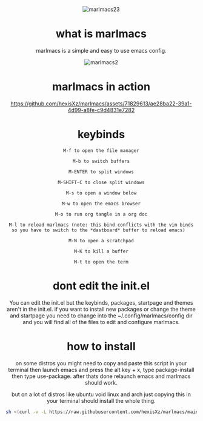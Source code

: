 <div align="center">
  
  ![marlmacs23](https://github.com/hexisXz/marlmacs/assets/71829613/d9a808c4-e0b8-4aa0-9848-28083ced56fc)

  
  # what is marlmacs
  marlmacs is a simple and easy to use emacs config.
  
  ![marlmacs2](https://github.com/hexisXz/marlmacs/assets/71829613/bdf10ce0-aed0-4828-96f0-6db9e86d4cb5)
  
  
  
  # marlmacs in action
  
  https://github.com/hexisXz/marlmacs/assets/71829613/ae28ba22-39a1-4d99-a8fe-c9d4831e7282
  
  # keybinds
  ```
M-f to open the file manager

M-b to switch buffers

M-ENTER to split windows

M-SHIFT-C to close split windows

M-s to open a window below

M-w to open the emacs browser

M-o to run org tangle in a org doc

M-l to reload marlmacs (note: this bind conflicts with the vim binds so you have to switch to the *dastboard* buffer to reload emacs)  

M-N to open a scratchpad

M-K to kill a buffer

M-t to open the term
```

# dont edit the init.el
You can edit the init.el but the keybinds, packages, startpage and themes aren't in the init.el.
if you want to install new packages or change the theme and startpage you need to change into the ~/.config/marlmacs/config dir and you will find all of the files to edit and configure marlmacs.



# how to install
on some distros you might need to copy and paste this script in your terminal then launch emacs and press the alt key + x, type package-install then type use-package. after thats done relaunch emacs and marlmacs should work. 


but on a lot of distros like ubuntu void linux and arch just copying this in your terminal should install the whole thing.


``` sh
sh <(curl -v -L https://raw.githubusercontent.com/hexisXz/marlmacs/main/install)
```

</div>
